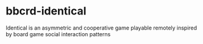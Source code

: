 # bbcrd-identical
Identical is an asymmetric and cooperative game playable remotely inspired by board game social interaction patterns
